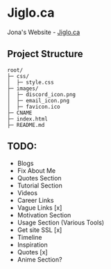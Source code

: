 # Jiglo.ca
Jona's Website - [Jiglo.ca](https://Jiglo.ca)


## Project Structure
```
root/
├─ css/
│  ├─ style.css
├─ images/
│  ├─ discord_icon.png
│  ├─ email_icon.png
│  ├─ favicon.ico
├─ CNAME
├─ index.html
├─ README.md
```


## TODO:
- Blogs
- Fix About Me
- Quotes Section
- Tutorial Section
- Videos
- Career Links
- Vague Links [x]
- Motivation Section
- Usage Section (Various Tools)
- Get site SSL [x]
- Timeline
- Inspiration
- Quotes [x]
- Anime Section?